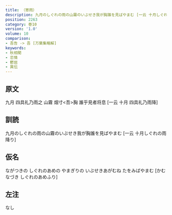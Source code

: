 ```yaml
---
title: （寄雨）
description: 九月のしぐれの雨の山霧のいぶせき我が胸誰を見ばやまむ [一云 十月しぐれの雨降り]
position: 2263
category: 巻10
version: '1.0'
volume: 10
comparison:
- 吾告 -> 吾 [万葉集略解]
keywords:
- 秋相聞
- 恋情
- 鬱屈
- 異伝
---
```


## 原文

九月 四具礼乃雨之 山霧 烟寸<吾>胸 誰乎見者将息 [一云 十月 四具礼乃雨降]

## 訓読

九月のしぐれの雨の山霧のいぶせき我が胸誰を見ばやまむ [一云 十月しぐれの雨降り]

## 仮名

ながつきの しぐれのあめの やまぎりの いぶせきあがむね たをみばやまむ [かむなづき しぐれのあめふり]

## 左注

なし
